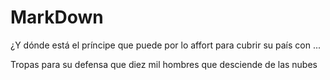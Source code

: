 # MarkDown

¿Y dónde está el príncipe que puede por lo affort para cubrir su país con ...

Tropas para su defensa que diez mil hombres que desciende de las nubes
